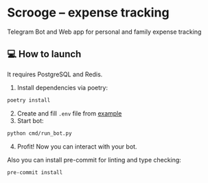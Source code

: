 # Scrooge – expense tracking

Telegram Bot and Web app for personal and family expense tracking

## 💻 How to launch

It requires PostgreSQL and Redis.

1) Install dependencies via poetry:

```bash
poetry install
```
2) Create and fill `.env` file from [example](.env.example)
3) Start bot:

```bash
python cmd/run_bot.py
```
4) Profit! Now you can interact with your bot.


Also you can install pre-commit for linting and type checking:
```bash
pre-commit install
```
